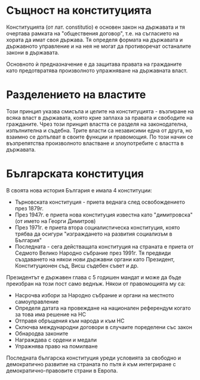 # Същност на конституцията
Конституцията (от лат. constitutio) е основен закон на държавата и тя очертава 
рамката на "обществения договор", т.е. на съгласието на хората да имат своя държава.
Тя определя формата на държавата и държавното управление и на нея не могат да 
противоречат останалите закони в държавата.

Основното ѝ предназначение е да защитава правата на гражданите като предотвратява
произволното упражняване на държавната власт.

# Разделението на властите
Този принцип указва смисъла и целите на конституцията - възпиране на всяка власт в 
държавата, която крие заплаха за правата и свободите на гражданите. Чрез този принцип
властта се разделя на законодателна, изпълнителна и съдебна. Трите власти са 
независими една от друга, но взаимно се допълват в своите функции и правомощия. По
този начин се възпрепятства произволното властване и злоупотребите с властта в 
държавата.

# Българската конституция
В своята нова история България е имала 4 конституции:
- Търновската конституция - приета веднага след освобождението през 1879г.
- През 1947г. е приета нова конституция известна като "димитровска" (от името на 
Георги Димитров)
- През 1971г. е приета втора социалистическа конституция, която трябва да осигури
"изграждането на развития социализъм в България"
- Последната - сега действащата конституция на страната е приета от Седмото Велико 
Народно събрание през 1991г. Тя предвиди създаването на някои нови държавни органи 
като Президент, Конституционен съд, Висш съдебен съвет и др.

Президентът е държавен глава с 5 годишен мандат и може да бъде преизбран на този пост
само веднъж. Някои от правомощията му са:
- Насрочва избори за Народно събрание и органи на местното самоуправление
- Определя датата на провеждане на национален референдум когато за това има решение 
на НС
- Отправя обръщения към народа и към НС
- Сключва международни договори в случаите поределени със закон
- Обнародва законите
- Награждава с ордени и медали
- Упражнява право на помилване

Последната българска конституция уреди условията за свободно и демократично развитие 
на страната по пътя ѝ към интегриране с демократично-правовите страни в Европа.